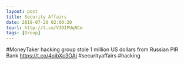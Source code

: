 ```yaml
---
layout: post
title: Security Affairs
date: 2018-07-20 02:00:20
tourl: http://t.co/V3OIFUqNCm
tags: [Group]
---
```

#MoneyTaker hacking group stole 1 million US dollars from Russian PIR Bank
https://t.co/4oibXc3OAi
#securityaffairs #hacking
